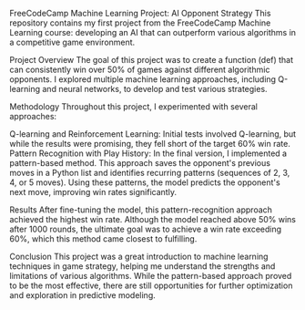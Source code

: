 FreeCodeCamp Machine Learning Project: AI Opponent Strategy
This repository contains my first project from the FreeCodeCamp Machine Learning course: developing an AI that can outperform various algorithms in a competitive game environment.

Project Overview
The goal of this project was to create a function (def) that can consistently win over 50% of games against different algorithmic opponents.
I explored multiple machine learning approaches, including Q-learning and neural networks, to develop and test various strategies.

Methodology
Throughout this project, I experimented with several approaches:

Q-learning and Reinforcement Learning:
Initial tests involved Q-learning, but while the results were promising, they fell short of the target 60% win rate.
Pattern Recognition with Play History:
In the final version, I implemented a pattern-based method. This approach saves the opponent's previous moves in a Python list and identifies recurring patterns (sequences of 2, 3, 4, or 5 moves).
Using these patterns, the model predicts the opponent's next move, improving win rates significantly.

Results
After fine-tuning the model, this pattern-recognition approach achieved the highest win rate. Although the model reached above 50% wins after 1000 rounds,
the ultimate goal was to achieve a win rate exceeding 60%, which this method came closest to fulfilling.

Conclusion
This project was a great introduction to machine learning techniques in game strategy,
helping me understand the strengths and limitations of various algorithms. While the pattern-based approach proved to be the most effective,
there are still opportunities for further optimization and exploration in predictive modeling.
